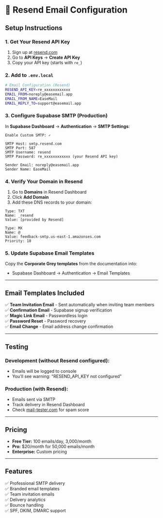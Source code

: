 # 📧 Resend Email Configuration

## Setup Instructions

### 1. Get Your Resend API Key
1. Sign up at [resend.com](https://resend.com)
2. Go to **API Keys** → **Create API Key**
3. Copy your API key (starts with `re_`)

### 2. Add to `.env.local`

```bash
# Email Configuration (Resend)
RESEND_API_KEY=re_xxxxxxxxxxxx
EMAIL_FROM=noreply@easemail.app
EMAIL_FROM_NAME=EaseMail
EMAIL_REPLY_TO=support@easemail.app
```

### 3. Configure Supabase SMTP (Production)

In **Supabase Dashboard** → **Authentication** → **SMTP Settings**:

```
Enable Custom SMTP: ✓

SMTP Host: smtp.resend.com
SMTP Port: 587
SMTP Username: resend
SMTP Password: re_xxxxxxxxxxxx (your Resend API key)

Sender Email: noreply@easemail.app
Sender Name: EaseMail
```

### 4. Verify Your Domain in Resend

1. Go to **Domains** in Resend Dashboard
2. Click **Add Domain**
3. Add these DNS records to your domain:

```
Type: TXT
Name: _resend
Value: [provided by Resend]

Type: MX  
Name: @
Value: feedback-smtp.us-east-1.amazonses.com
Priority: 10
```

### 5. Update Supabase Email Templates

Copy the **Corporate Grey templates** from the documentation into:
- Supabase Dashboard → Authentication → Email Templates

---

## Email Templates Included

✅ **Team Invitation Email** - Sent automatically when inviting team members  
✅ **Confirmation Email** - Supabase signup verification  
✅ **Magic Link Email** - Passwordless login  
✅ **Password Reset** - Password recovery  
✅ **Email Change** - Email address change confirmation

---

## Testing

### Development (without Resend configured):
- Emails will be logged to console
- You'll see warning: "RESEND_API_KEY not configured"

### Production (with Resend):
- Emails sent via SMTP
- Track delivery in Resend Dashboard
- Check [mail-tester.com](https://mail-tester.com) for spam score

---

## Pricing

- **Free Tier:** 100 emails/day, 3,000/month
- **Pro:** $20/month for 50,000 emails/month
- **Enterprise:** Custom pricing

---

## Features

✅ Professional SMTP delivery  
✅ Branded email templates  
✅ Team invitation emails  
✅ Delivery analytics  
✅ Bounce handling  
✅ SPF, DKIM, DMARC support

